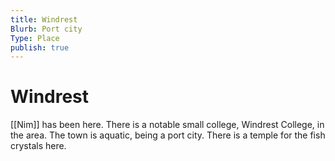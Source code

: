 ```yaml
---
title: Windrest
Blurb: Port city
Type: Place
publish: true
---
```


# Windrest

[[Nim]] has been here. There is a notable small college, Windrest College, in the area. The town is aquatic, being a port city. There is a temple for the fish crystals here.
